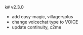 k# v2.3.0
- add easy-magic, villagersplus
- change voicechat type to VOICE
- update continuity, c2me
